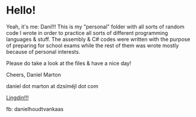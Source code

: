 # Hello!

Yeah, it's me: Dani!!! This is my "personal" folder with all sorts of random code I wrote in order to practice all sorts of different programming languages & stuff. The assembly & C# codes were written with the purpose of preparing for school exams while the rest of them was wrote mostly because of personal interests. 

Please do take a look at the files & have a nice day!

Cheers,
Daniel Marton 

daniel dot marton at dzsíméjl dot com

[Lingdin!!!](https://www.linkedin.com/in/martondanidani)

fb: danielhoudtvankaas

